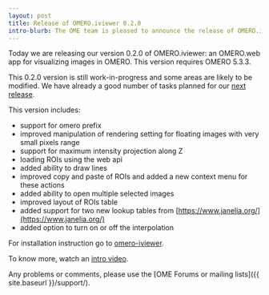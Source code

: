 ```yaml
---
layout: post
title: Release of OMERO.iviewer 0.2.0
intro-blurb: The OME team is pleased to announce the release of OMERO.iviewer 0.2.0
---
```

Today we are releasing our version 0.2.0 of OMERO.iviewer: an OMERO.web app for 
visualizing images in OMERO. This version requires OMERO 5.3.3.

This 0.2.0 version is still work-in-progress and some areas are likely to be modified.
We have already a good number of tasks planned for our [next release](https://trello.com/b/LMngWqg2/iviewer-03).

This version includes:

* support for omero prefix
* improved manipulation of rendering setting for floating images with very small pixels range
* support for maximum intensity projection along Z
* loading ROIs using the web api
* added ability to draw lines
* improved copy and paste of ROIs and added a new context menu for these actions
* added ability to open multiple selected images
* improved layout of ROIs table
* added support for two new lookup tables from [https://www.janelia.org/](https://www.janelia.org/)
* added option to turn on or off the interpolation

For installation instruction go to [omero-iviewer](https://pypi.python.org/pypi/omero-iviewer/).

To know more, watch an [intro video](https://youtu.be/FQD540TTwFg).

Any problems or comments, please use the [OME Forums or mailing lists]({{ site.baseurl }}/support/).
